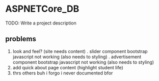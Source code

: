 # ASPNETCore_DB

TODO: Write a project description





## problems
1. look and feel? (site needs content)
	. slider component bootstrap javascript not working (also needs to styling)
	. advertisement component bootstrap javascript not working (also needs to styling)
2. add quick about page content (highlight student life)
3. thrs others buh i forgo i never documented bfor